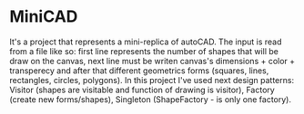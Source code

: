 # MiniCAD

It's a project that represents a mini-replica of autoCAD. The input is read from a file like so: first line represents the number of shapes that will be draw on the canvas,
next line must be writen canvas's dimensions + color + transperecy and after that different geometrics forms (squares, lines, rectangles, circles, polygons).
In this project I've used next design patterns: Visitor (shapes are visitable and function of drawing is visitor), Factory (create new forms/shapes), Singleton (ShapeFactory - is only one factory).
